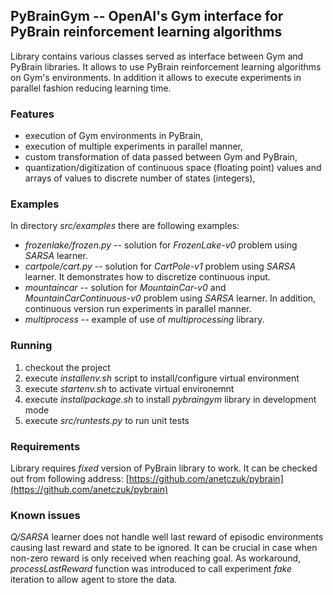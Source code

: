 ## PyBrainGym -- OpenAI's Gym interface for PyBrain reinforcement learning algorithms

Library contains various classes served as interface between Gym and PyBrain libraries. 
It allows to use PyBrain reinforcement learning algorithms on Gym's environments. In 
addition it allows to execute experiments in parallel fashion reducing learning time.


### Features

* execution of Gym environments in PyBrain,
* execution of multiple experiments in parallel manner,
* custom transformation of data passed between Gym and PyBrain,
* quantization/digitization of continuous space (floating point) values and arrays of 
values to discrete number of states (integers),


### Examples

In directory *src/examples* there are following examples:
* *frozenlake/frozen.py* -- solution for *FrozenLake-v0* problem using *SARSA* learner.
* *cartpole/cart.py* -- solution for *CartPole-v1* problem using *SARSA* learner. It 
demonstrates how to discretize continuous input.
* *mountaincar* -- solution for *MountainCar-v0* and *MountainCarContinuous-v0* problem 
using *SARSA* learner. In addition, continuous version run experiments in parallel manner. 
* *multiprocess* -- example of use of *multiprocessing* library.


### Running

1. checkout the project
2. execute *installenv.sh* script to install/configure virtual environment
3. execute *startenv.sh* to activate virtual environemnt 
4. execute *installpackage.sh* to install *pybraingym* library in development mode
5. execute *src/runtests.py* to run unit tests


### Requirements

Library requires *fixed* version of PyBrain library to work. It can be checked out from 
following address: [https://github.com/anetczuk/pybrain](https://github.com/anetczuk/pybrain)


### Known issues

*Q/SARSA* learner does not handle well last reward of episodic environments causing last 
reward and state to be ignored. It can be crucial in case when non-zero reward 
is only received when reaching goal.
As workaround, *processLastReward* function was introduced to call experiment *fake* 
iteration to allow agent to store the data.
